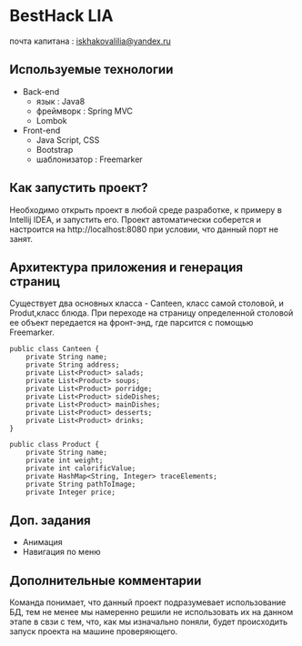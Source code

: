 # BestHack LIA

почта капитана : iskhakovalilia@yandex.ru

## Используемые технологии
+ Back-end
  + язык : Java8
  + фреймворк : Spring MVC
  + Lombok
+ Front-end
  + Java Script, CSS
  + Bootstrap
  + шаблонизатор : Freemarker
  
## Как запустить проект? 
Необходимо открыть проект в любой среде разработке, к примеру в Intellij IDEA, и запустить его.
Проект автоматически соберется и настроится на http://localhost:8080 при условии, что данный порт не занят.

## Архитектура приложения и генерация страниц
Существует два основных класса - Canteen, класс самой столовой, и Produt,класс блюда. При переходе на страницу определенной столовой
ее объект передается на фронт-энд, где парсится с помощью Freemarker.
```
public class Canteen {
    private String name;
    private String address;
    private List<Product> salads;
    private List<Product> soups;
    private List<Product> porridge;
    private List<Product> sideDishes;
    private List<Product> mainDishes;
    private List<Product> desserts;
    private List<Product> drinks;
}
```

```
public class Product {
    private String name;
    private int weight;
    private int calorificValue;
    private HashMap<String, Integer> traceElements;
    private String pathToImage;
    private Integer price;

```
## Доп. задания
  + Анимация
  + Навигация по меню
  
## Дополнительные комментарии
Команда понимает, что данный проект подразумевает использование БД, тем не менее мы намеренно решили не использовать их на
данном этапе в свзи с тем, что, как мы изначально поняли, будет происходить запуск проекта на машине проверяющего.


